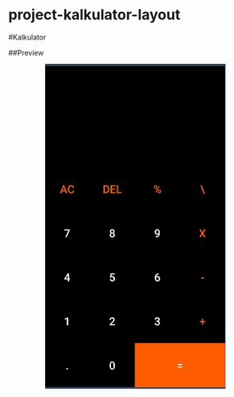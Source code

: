 # project-kalkulator-layout


#Kalkulator




##Preview

<p align="center">
    <img src="Screenshot.jpeg" alt="Build Status">
 </p>
